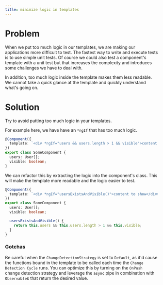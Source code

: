 ```yaml
---
title: minimize logic in templates
---
```


# Problem

When we put too much logic in our templates, we are making our applications more difficult to test. The fastest way to write and execute tests is to use simple unit tests. Of course we could also test a component's template with a unit test but that increases the complexity and introduces some challenges we have to deal with.

In addition, too much logic inside the template makes them less readable. We cannot take a quick glance at the template and quickly understand what's going on.

# Solution

Try to avoid putting too much logic in your templates.

For example here, we have have an `*ngIf` that has too much logic.

```ts
@Component({
  template: `<div *ngIf="users && users.length > 1 && visible">content to show</div>`,
})
export class SomeComponent {
  users: User[];
  visible: boolean;
}
```

We can refactor this by extracting the logic into the component's class. This will make the template more readable and the logic easier to test.

```ts
@Component({
  template: `<div *ngIf="usersExistsAndVisible()">content to show</div>`,
})
export class SomeComponent {
  users: User[];
  visible: boolean;

  usersExistsAndVisible() {
    return this.users && this.users.length > 1 && this.visible;
  }
}
```

### Gotchas

Be careful when the `ChangeDetectionStrategy` is set to `Default`, as it'd cause the functions bound in the template to be called each time the `Change Detection Cycle` runs. You can optimize this by turning on the `OnPush` change detection strategy and leverage the `async` pipe in combination with `Observable`s that return the desired value.
